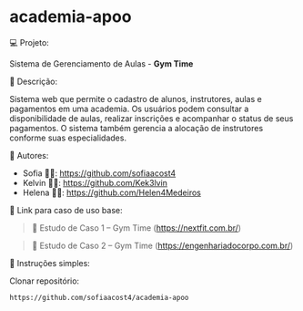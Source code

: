 # academia-apoo

💻 Projeto:

Sistema de Gerenciamento de Aulas -  **Gym Time**

📝 Descrição:

Sistema web que permite o cadastro de alunos, instrutores, aulas e pagamentos em uma academia. Os usuários podem consultar a disponibilidade de aulas, realizar inscrições e acompanhar o status de seus pagamentos. O sistema também gerencia a alocação de instrutores conforme suas especialidades.

👥 Autores: 
- Sofia 👩‍💻: https://github.com/sofiaacost4 
- Kelvin 👨‍💻: https://github.com/Kek3lvin 
- Helena 👩‍💻: https://github.com/Helen4Medeiros

🔗 Link para caso de uso base:
> 📄 Estudo de Caso 1 – Gym Time (https://nextfit.com.br/)

> 📄 Estudo de Caso 2 – Gym Time (https://engenhariadocorpo.com.br/)

📖 Instruções simples:

 Clonar repositório:  
```bash
https://github.com/sofiaacost4/academia-apoo

